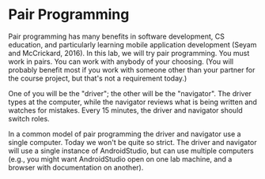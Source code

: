 # Pair Programming

Pair programming has many benefits in software development, CS education, and particularly learning mobile application development (Seyam and McCrickard, 2016). In this lab, we will try pair programming. You must work in pairs. You can work with anybody of your choosing. (You will probably benefit most if you work with someone other than your partner for the course project, but that's not a
requirement today.)

One of you will be the "driver"; the other will be the "navigator". The driver types at the computer, while the navigator reviews what is being written and watches for mistakes. Every 15 minutes, the driver and navigator should switch roles.

In a common model of pair programming the driver and navigator use a single computer. Today we won't be quite so strict. The driver and navigator will use a single instance of AndroidStudio, but can use multiple computers (e.g., you might want AndroidStudio open on one lab machine, and a browser with documentation on another).
